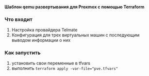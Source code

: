 #### Шаблон qemu развертывания для Proxmox с помощью Terraform
### Что входит
1. Настройка провайдера Telmate
2. Конфигурация для трех виртуальных машин с последующим выводом информации о них 
### Как запустить
1. установить свои переменные в tfvars
2. выполнить `terraform applу -var-file="pve.tfvars"`
